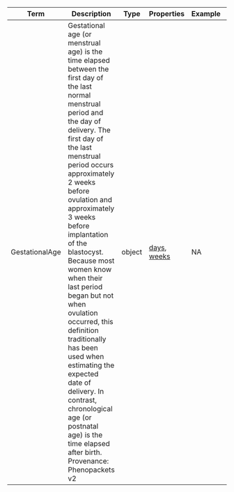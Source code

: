 |Term | Description | Type | Properties | Example | Enum|
| ---| ---| ---| ---| ---| --- |
| GestationalAge | Gestational age (or menstrual age) is the time elapsed between the first day of the last normal menstrual period and the day of delivery. The first day of the last menstrual period occurs approximately 2 weeks before ovulation and approximately 3 weeks before implantation of the blastocyst. Because most women know when their last period began but not when ovulation occurred, this definition traditionally has been used when estimating the expected date of delivery. In contrast, chronological age (or postnatal age) is the time elapsed after birth. Provenance: Phenopackets v2 | object | [days](./days.md), [weeks](./weeks.md) | NA | NA|
